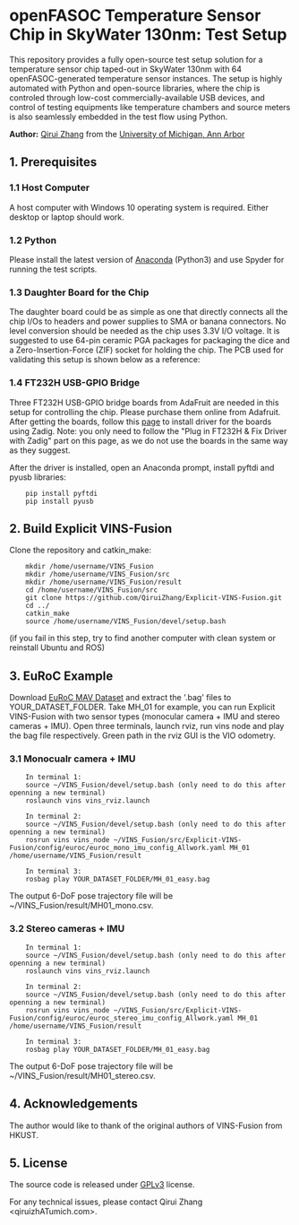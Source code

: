 # openFASOC Temperature Sensor Chip in SkyWater 130nm: Test Setup

This repository provides a fully open-source test setup solution for a temperature sensor chip taped-out in SkyWater 130nm with 64 openFASOC-generated temperature sensor instances. The setup is highly automated with Python and open-source libraries, where the chip is controled through low-cost commercially-available USB devices, and control of testing equipments like temperature chambers and source meters is also seamlessly embedded in the test flow using Python. 

**Author:** [Qirui Zhang](https://www.linkedin.com/in/cary-qirui-zhang/) from the [University of Michigan, Ann Arbor](https://micl.engin.umich.edu/)

## 1. Prerequisites
### 1.1 **Host Computer**
A host computer with Windows 10 operating system is required. Either desktop or laptop should work.

### 1.2 **Python**
Please install the latest version of [Anaconda](https://www.anaconda.com/products/individual) (Python3) and use Spyder for running the test scripts.

### 1.3 **Daughter Board for the Chip**
The daughter board could be as simple as one that directly connects all the chip I/Os to headers and power supplies to SMA or banana connectors. No level conversion should be needed as the chip uses 3.3V I/O voltage. It is suggested to use 64-pin ceramic PGA packages for packaging the dice and a Zero-Insertion-Force (ZIF) socket for holding the chip. The PCB used for validating this setup is shown below as a reference:


### 1.4 **FT232H USB-GPIO Bridge**
Three FT232H USB-GPIO bridge boards from AdaFruit are needed in this setup for controlling the chip. Please purchase them online from Adafruit. After getting the boards, follow this [page](https://learn.adafruit.com/circuitpython-on-any-computer-with-ft232h/windows) to install driver for the boards using Zadig. Note: you only need to follow the "Plug in FT232H & Fix Driver with Zadig" part on this page, as we do not use the boards in the same way as they suggest.

After the driver is installed, open an Anaconda prompt, install pyftdi and pyusb libraries:
```
    pip install pyftdi
    pip install pyusb
```



## 2. Build Explicit VINS-Fusion
Clone the repository and catkin_make:
```
    mkdir /home/username/VINS_Fusion
    mkdir /home/username/VINS_Fusion/src
    mkdir /home/username/VINS_Fusion/result
    cd /home/username/VINS_Fusion/src
    git clone https://github.com/QiruiZhang/Explicit-VINS-Fusion.git
    cd ../
    catkin_make
    source /home/username/VINS_Fusion/devel/setup.bash
```
(if you fail in this step, try to find another computer with clean system or reinstall Ubuntu and ROS)

## 3. EuRoC Example
Download [EuRoC MAV Dataset](http://projects.asl.ethz.ch/datasets/doku.php?id=kmavvisualinertialdatasets) and extract the '.bag' files to YOUR_DATASET_FOLDER. Take MH_01 for example, you can run Explicit VINS-Fusion with two sensor types (monocular camera + IMU and stereo cameras + IMU). 
Open three terminals, launch rviz, run vins node and play the bag file respectively. Green path in the rviz GUI is the VIO odometry.

### 3.1 Monocualr camera + IMU

```
    In terminal 1:
    source ~/VINS_Fusion/devel/setup.bash (only need to do this after openning a new terminal)
    roslaunch vins vins_rviz.launch
    
    In terminal 2: 
    source ~/VINS_Fusion/devel/setup.bash (only need to do this after openning a new terminal)
    rosrun vins vins_node ~/VINS_Fusion/src/Explicit-VINS-Fusion/config/euroc/euroc_mono_imu_config_Allwork.yaml MH_01 /home/username/VINS_Fusion/result
    
    In terminal 3:
    rosbag play YOUR_DATASET_FOLDER/MH_01_easy.bag
```

The output 6-DoF pose trajectory file will be ~/VINS_Fusion/result/MH01_mono.csv.

### 3.2 Stereo cameras + IMU

```
    In terminal 1:
    source ~/VINS_Fusion/devel/setup.bash (only need to do this after openning a new terminal)
    roslaunch vins vins_rviz.launch
    
    In terminal 2: 
    source ~/VINS_Fusion/devel/setup.bash (only need to do this after openning a new terminal)
    rosrun vins vins_node ~/VINS_Fusion/src/Explicit-VINS-Fusion/config/euroc/euroc_stereo_imu_config_Allwork.yaml MH_01 /home/username/VINS_Fusion/result
    
    In terminal 3:
    rosbag play YOUR_DATASET_FOLDER/MH_01_easy.bag
```

The output 6-DoF pose trajectory file will be ~/VINS_Fusion/result/MH01_stereo.csv.

## 4. Acknowledgements
The author would like to thank of the original authors of VINS-Fusion from HKUST.

## 5. License
The source code is released under [GPLv3](http://www.gnu.org/licenses/) license.

For any technical issues, please contact Qirui Zhang <qiruizhATumich.com>.
